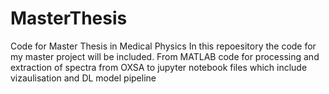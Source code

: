 # MasterThesis
Code for Master Thesis in Medical Physics
In this repoesitory the code for my master project will be included. From MATLAB code for processing and extraction of spectra from OXSA to jupyter notebook files which include vizaulisation and DL model pipeline
